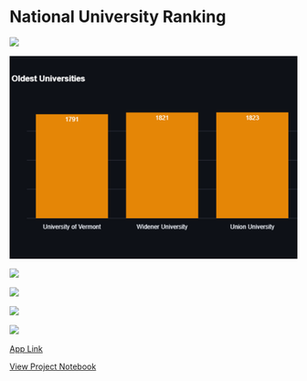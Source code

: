 # National University Ranking

![](images/2023-07-13-00-48-01.png)

![](images/oldest_school.png)

![](sch_cnt_reg.png)

![](top_rank_sch.png)

![](top_sch_fees.png)

![](nur_app_schema.png)


[App Link](https://nur-app.streamlit.app/)

[View Project Notebook](https://nbviewer.org/github/TelRich/National-University-Ranking-App/blob/nur_main/nur.ipynb?flush_cache=True)
